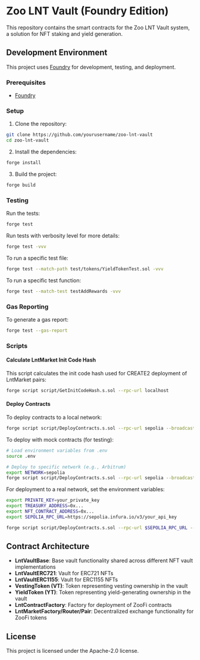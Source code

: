 # Zoo LNT Vault (Foundry Edition)

This repository contains the smart contracts for the Zoo LNT Vault system, a solution for NFT staking and yield generation.

## Development Environment

This project uses [Foundry](https://book.getfoundry.sh/) for development, testing, and deployment.

### Prerequisites

- [Foundry](https://book.getfoundry.sh/getting-started/installation)

### Setup

1. Clone the repository:
```bash
git clone https://github.com/yourusername/zoo-lnt-vault
cd zoo-lnt-vault
```

2. Install the dependencies:
```bash
forge install
```

3. Build the project:
```bash
forge build
```

### Testing

Run the tests:

```bash
forge test
```

Run tests with verbosity level for more details:

```bash
forge test -vvv
```

To run a specific test file:

```bash
forge test --match-path test/tokens/YieldTokenTest.sol -vvv
```

To run a specific test function:

```bash
forge test --match-test testAddRewards -vvv
```

### Gas Reporting

To generate a gas report:

```bash
forge test --gas-report
```

### Scripts

#### Calculate LntMarket Init Code Hash

This script calculates the init code hash used for CREATE2 deployment of LntMarket pairs:

```bash
forge script script/GetInitCodeHash.s.sol --rpc-url localhost
```

#### Deploy Contracts

To deploy contracts to a local network:

```bash
forge script script/DeployContracts.s.sol --rpc-url sepolia --broadcast
```

To deploy with mock contracts (for testing):

```bash
# Load environment variables from .env
source .env

# Deploy to specific network (e.g., Arbitrum)
export NETWORK=sepolia
forge script script/DeployContracts.s.sol --rpc-url sepolia --broadcast --verify
```

For deployment to a real network, set the environment variables:

```bash
export PRIVATE_KEY=your_private_key
export TREASURY_ADDRESS=0x...
export NFT_CONTRACT_ADDRESS=0x...
export SEPOLIA_RPC_URL=https://sepolia.infura.io/v3/your_api_key

forge script script/DeployContracts.s.sol --rpc-url $SEPOLIA_RPC_URL --broadcast --verify
```

## Contract Architecture

- **LntVaultBase**: Base vault functionality shared across different NFT vault implementations
- **LntVaultERC721**: Vault for ERC721 NFTs
- **LntVaultERC1155**: Vault for ERC1155 NFTs
- **VestingToken (VT)**: Token representing vesting ownership in the vault
- **YieldToken (YT)**: Token representing yield-generating ownership in the vault
- **LntContractFactory**: Factory for deployment of ZooFi contracts
- **LntMarketFactory/Router/Pair**: Decentralized exchange functionality for ZooFi tokens

## License

This project is licensed under the Apache-2.0 license.